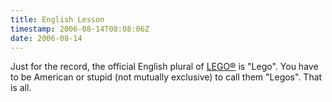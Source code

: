 ```yaml
---
title: English Lesson
timestamp: 2006-08-14T08:08:06Z
date: 2006-08-14
---
```


<p>Just for the record, the official English plural of <a href="http://en.wikipedia.org/wiki/Legos">LEGO&#174;</a> is "Lego". You have to be American or stupid (not mutually exclusive) to call them "Legos". That is all.</p>